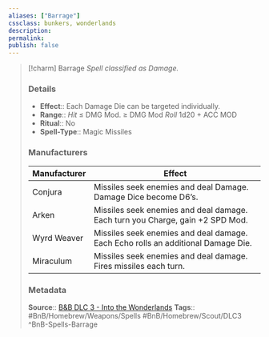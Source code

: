 ```yaml
---
aliases: ["Barrage"]
cssclass: bunkers, wonderlands
description: 
permalink: 
publish: false
---
```


> [!charm]  Barrage
> *Spell classified as Damage.*
> ### Details
> - **Effect**:: Each Damage Die can be targeted individually.
> - **Range**:: *Hit* ≤ DMG Mod. ≥ DMG Mod *Roll* 1d20 + ACC MOD
> - **Ritual**:: No
> - **Spell-Type**:: Magic Missiles
> ### Manufacturers
> | Manufacturer | Effect |
> |---|---|
> | Conjura | Missiles seek enemies and deal Damage. Damage Dice become D6’s. |
> | Arken | Missiles seek enemies and deal damage. Each turn you Charge, gain +2 SPD Mod. |
> | Wyrd Weaver | Missiles seek enemies and deal damage. Each Echo rolls an additional Damage Die. |
> | Miraculum | Missiles seek enemies and deal damage. Fires missiles each turn. |
> ### Metadata
> **Source**:: [B&B DLC 3 - Into the Wonderlands](https://docs.google.com/document/d/1MLOgrWwcLNTnP9PuXrKiLImy7SUh4hXO8arVUAlmdp0/edit)
> **Tags**:: #BnB/Homebrew/Weapons/Spells #BnB/Homebrew/Scout/DLC3 
^BnB-Spells-Barrage

